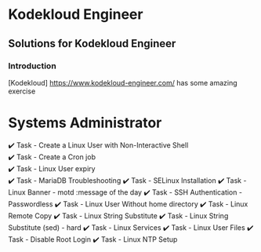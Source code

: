 # Kodekloud Engineer
## Solutions for Kodekloud Engineer
### Introduction

[Kodekloud] https://www.kodekloud-engineer.com/ has some amazing exercise


# Systems Administrator #

:heavy_check_mark: Task	- Create a Linux User with Non-Interactive Shell  
:heavy_check_mark: Task - Create a Cron job  
:heavy_check_mark: Task - Linux User expiry  
:heavy_check_mark: Task - MariaDB Troubleshooting
:heavy_check_mark: Task - SELinux Installation
:heavy_check_mark: Task - Linux Banner - motd :message of the day
:heavy_check_mark: Task - SSH Authentication - Passwordless
:heavy_check_mark: Task - Linux User Without home directory
:heavy_check_mark: Task - Linux Remote Copy
:heavy_check_mark: Task - Linux String Substitute
:heavy_check_mark: Task - Linux String Substitute (sed) - hard
:heavy_check_mark: Task - Linux Services
:heavy_check_mark: Task - Linux User Files
:heavy_check_mark: Task - Disable Root Login
:heavy_check_mark: Task - Linux NTP Setup